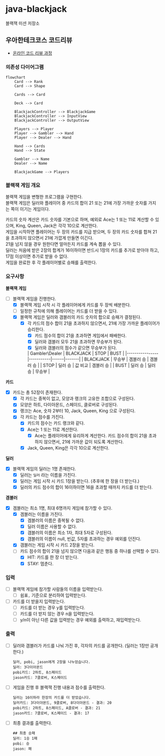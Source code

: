 # java-blackjack

블랙잭 미션 저장소

## 우아한테크코스 코드리뷰

- [온라인 코드 리뷰 과정](https://github.com/woowacourse/woowacourse-docs/blob/master/maincourse/README.md)

### 의존성 다이어그램

```mermaid
flowchart
    Card --> Rank
    Card --> Shape

    Cards --> Card

    Deck --> Card

    BlackjackController --> BlackjackGame
    BlackjackController --> InputView
    BlackjackController --> OutputView

    Players --> Player
    Player --> Gambler --> Hand
    Player --> Dealer --> Hand

    Hand --> Cards
    Hand --> State

    Gambler --> Name
    Dealer --> Name

    BlackjackGame --> Players
```

### 블랙잭 게임 개요

블랙잭 게임을 변형한 프로그램을 구현한다.   
블랙잭 게임은 딜러와 플레이어 중 카드의 합이 21 또는 21에 가장 가까운 숫자를 가지는 쪽이 이기는 게임이다.

카드의 숫자 계산은 카드 숫자를 기본으로 하며, 예외로 Ace는 1 또는 11로 계산할 수 있으며, King, Queen, Jack은 각각 10으로 계산한다.  
게임을 시작하면 플레이어는 두 장의 카드를 지급 받으며, 두 장의 카드 숫자를 합쳐 21을 초과하지 않으면서 21에 가깝게 만들면 이긴다.   
21을 넘지 않을 경우 원한다면 얼마든지 카드를 계속 뽑을 수 있다.  
딜러는 처음에 받은 2장의 합계가 16이하이면 반드시 1장의 카드를 추가로 받아야 하고, 17점 이상이면 추가로 받을 수 없다.  
게임을 완료한 후 각 플레이어별로 승패를 출력한다.

### 요구사항

**블랙잭 게임**

- [ ] 블랙잭 게임을 진행한다.
    - [x] 블랙잭 게임 시작 시 각 플레이어에게 카드를 두 장씩 배분한다.
    - [ ] 일정한 규칙에 의해 플레이어는 카드를 더 받을 수 있다.
    - [x] 블랙잭 게임은 딜러와 갬블러의 카드 숫자의 합으로 승패가 결정된다.
        - [x] 각 카드의 점수 합이 21을 초과하지 않으면서, 21에 가장 가까운 플레이어가 승리한다.
            - [x] 카드 점수의 합이 21을 초과하면 게임에서 패배한다.
            - [x] 딜러와 갬블러 모두 21을 초과하면 무승부가 된다.
            - [x] 딜러와 갬블러의 점수가 같으면 무승부가 된다.

          | Gambler\Dealer | BLACKJACK | STOP | BUST |
                                                            |----------------|-----------|------|-------|
          | BLACKJACK | 무승부 | 겜블러 승 | 겜블러 승 |
          | STOP | 딜러 승 | 값 비교 | 겜블러 승 |
          | BUST | 딜러 승 | 딜러 승 | 무승부 |

**카드**

- [x] 카드는 총 52장이 존재한다.
    - [x] 각 카드는 중복이 없고, 모양과 랭크의 고유한 조합으로 구성된다.
    - [x] 모양은 하트, 다이아몬드, 스페이드, 클로버로 구성된다.
    - [x] 랭크는 Ace, 숫자 2부터 10, Jack, Queen, King 으로 구성된다.
    - [x] 각 카드는 점수를 가진다.
        - [x] 카드의 점수는 카드 랭크와 같다.
        - [x] Ace는 1 또는 11로 계산한다.
            - [x] Ace는 플레이어에게 유리하게 계산한다. 카드 점수의 합이 21을 초과하지 않으면서, 21에 가까운 값이 되도록 계산한다.
        - [x] Jack, Queen, King은 각각 10으로 계산한다.

**딜러**

- [x] 블랙잭 게임의 딜러는 1명 존재한다.
    - [x] 딜러는 `딜러` 라는 이름을 가진다.
    - [x] 딜러는 게임 시작 시 카드 1장을 받는다. (추후에 한 장을 더 받는다.)
    - [x] 딜러의 카드 점수의 합이 16이하이면 16을 초과할 때까지 카드를 더 받는다.

**겜블러**

- [x] 겜블러는 최소 1명, 최대 6명까지 게임에 참가할 수 있다.
    - [x] 겜블러는 이름을 가진다.
        - [x] 겜블러의 이름은 중복될 수 없다.
        - [x] 딜러 이름은 사용할 수 없다.
        - [x] 갬블러의 이름은 최소 1자, 최대 5자로 구성된다.
        - [x] 갬블러의 이름이 null, 빈값, 5자를 초과하는 경우 예외를 던진다.
    - [x] 갬블러는 게임 시작 시 카드 2장을 받는다.
    - [ ] 카드 점수의 합이 21을 넘지 않으면 다음과 같은 행동 중 하나를 선택할 수 있다.
        - [x] HIT: 카드를 한 장 더 받는다.
        - [x] STAY: 멈춘다.

### 입력

- [ ] 블랙잭 게임에 참가할 사람들의 이름을 입력받는다.
    - [ ] 쉼표`,` 기준으로 분리하여 입력받는다.
- [ ] 카드를 더 받을지 입력받는다.
    - [ ] 카드를 더 받는 경우 y를 입력받는다.
    - [ ] 카드를 더 받지 않는 경우 n을 입력받는다.
    - [ ] y/n이 아닌 다른 값을 입력받는 경우 예외를 출력하고, 재입력받는다.

### 출력

- [ ] 딜러와 갬블러가 카드를 나눠 가진 후, 각자의 카드를 공개한다. (딜러는 1장만 공개한다.)
  ```
  딜러, pobi, jason에게 2장을 나누었습니다.
  딜러: 3다이아몬드
  pobi카드: 2하트, 8스페이드
  jason카드: 7클로버, K스페이드
  ```

- [ ] 게임을 진행 후 블랙잭 진행 내용과 점수를 출력한다.
  ```
  딜러는 16이하라 한장의 카드를 더 받았습니다.
  딜러카드: 3다이아몬드, 9클로버, 8다이아몬드 - 결과: 20
  pobi카드: 2하트, 8스페이드, A클로버 - 결과: 21
  jason카드: 7클로버, K스페이드 - 결과: 17
  ```

- [ ] 최종 결과를 출력한다.
  ```
  ## 최종 승패
  딜러: 1승 1패
  pobi: 승
  jason: 패
  ```
